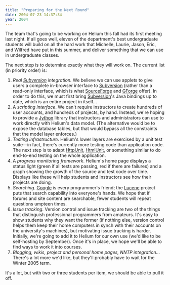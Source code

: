 ```yaml
---
title: "Preparing for the Next Round"
date: 2004-07-23 14:37:34
year: 2004
---
```

<p>The team that's going to be working on Helium this fall had its first meeting last night.  If all goes well, eleven of the department's best undergraduate students will build on all the hard work that Michelle, Laurie, Jason, Eric, and Wilfred have put in this summer, and deliver something that we can use in undergraduate classes.</p>

<p>The next step is to determine exactly what they will work on.  The current list (in priority order) is:</p>

<ol>

<li><em>Real <a href="http://subversion.tigris.org">Subversion</a> integration.</em>  We believe we can use applets to give users a complete in-browser interface to <a href="http://subversion.tigris.org">Subversion</a> (rather than a read-only interface, which is what <a href="http://www.sf.net">SourceForge</a> and <a href="http://www.gforge.org">GForge</a> offer).  In order to do this, we must first bring <a href="http://subversion.tigris.org">Subversion</a>'s Java bindings up to date, which is an entire project in itself…</li>

<li>A <em>scripting interface</em>.  We can't require instructors to create hundreds of user accounts, and hundreds of projects, by hand.  Instead, we're hoping to provide a <a href="http://www.jython.org">Jython</a> library that instructors and administrators can use to work directly with Helium's data model.  (The alternative would be to expose the database tables, but that would bypass all the constraints that the model layer enforces.)</li>

<li><em>Testing infrastructure</em>.  Helium's lower layers are exercised by a unit test suite—in fact, there's currently more testing code than application code.  The next step is to adapt <a href="http://httpunit.sf.net">HttpUnit</a>, <a href="http://htmlunit.sf.net">HtmlUnit</a>, or something similar to do end-to-end testing on the whole application.</li>

<li>A <em>progress monitoring framework</em>.  Helium's home page displays a status light (green if all tests are passing, red if there are failures) and a graph showing the growth of the source and test code over time.  Displays like these will help students and instructors see how their projects are doing.</li>

<li><em>Searching</em>.  <a href="http://www.google.com">Google</a> is every programmer's friend; the <a href="http://jakarta.apache.org/lucene">Lucene</a> project puts that search capability into everyone's hands.  We hope that if forums and site content are searchable, fewer students will repeat questions umpteen times.</li>

<li><em>Issue tracking</em>.  Version control and issue tracking are two of the things that distinguish professional programmers from amateurs.  It's easy to show students why they want the former (if nothing else, version control helps them keep their home computers in synch with their accounts on the university's machines), but motivating issue tracking is harder.  Initially, we're going to add it to Helium for our own use (we'd like to be self-hosting by September).  Once it's in place, we hope we'll be able to find ways to work it into courses.</li>

<li><em>Blogging, wikis, project and personal home pages, NNTP integration…</em>  There's a lot more we'd like, but they'll probably have to wait for the Winter 2005 term.</li>

</ol>

<p>It's a lot, but with two or three students per item, we should be able to pull it off.</p>
